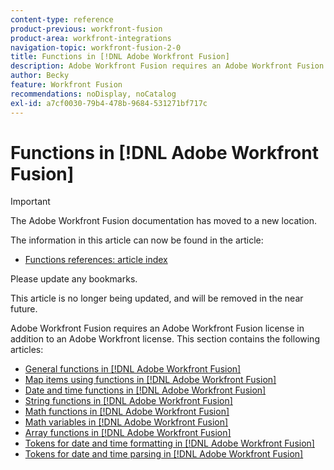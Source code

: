 ```yaml
---
content-type: reference
product-previous: workfront-fusion
product-area: workfront-integrations
navigation-topic: workfront-fusion-2-0
title: Functions in [!DNL Adobe Workfront Fusion]
description: Adobe Workfront Fusion requires an Adobe Workfront Fusion license in addition to an Adobe Workfront license.
author: Becky
feature: Workfront Fusion
recommendations: noDisplay, noCatalog
exl-id: a7cf0030-79b4-478b-9684-531271bf717c
---
```

# Functions in [!DNL Adobe Workfront Fusion]

>[!IMPORTANT]
>
>The Adobe Workfront Fusion documentation has moved to a new location. 
>
>The information in this article can now be found in the article:
>
>* [Functions references: article index](https://experienceleague.adobe.com/docs/workfront-fusion/using/references/mapping-panel/functions/functions-toc.html)
>
>Please update any bookmarks.
>
>This article is no longer being updated, and will be removed in the near future.

Adobe Workfront Fusion requires an Adobe Workfront Fusion license in addition to an Adobe Workfront license.
This section contains the following articles:

* [General functions in [!DNL Adobe Workfront Fusion]](../../workfront-fusion/functions/general-functions.md)
* [Map items using functions in [!DNL Adobe Workfront Fusion]](../../workfront-fusion/functions/map-using-functions.md)
* [Date and time functions in [!DNL Adobe Workfront Fusion]](../../workfront-fusion/functions/date-and-time-functions.md)
* [String functions in [!DNL Adobe Workfront Fusion]](../../workfront-fusion/functions/string-functions.md)
* [Math functions in [!DNL Adobe Workfront Fusion]](../../workfront-fusion/functions/math-functions.md)
* [Math variables in [!DNL Adobe Workfront Fusion]](../../workfront-fusion/functions/math-variables.md)
* [Array functions in [!DNL Adobe Workfront Fusion]](../../workfront-fusion/functions/array-functions.md)
* [Tokens for date and time formatting in [!DNL Adobe Workfront Fusion]](../../workfront-fusion/functions/tokens-for-date-and-time-formatting.md)
* [Tokens for date and time parsing in [!DNL Adobe Workfront Fusion]](../../workfront-fusion/functions/tokens-for-date-and-time-parsing.md)
